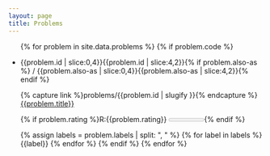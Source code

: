 ```yaml
---
layout: page
title: Problems
---
```


<ul>

{% for problem in site.data.problems %}
{% if problem.code %}
<li>
  <tiny>{{problem.id | slice:0,4}}</tiny>{{problem.id | slice:4,2}}{% if problem.also-as %} / <tiny>{{problem.also-as | slice:0,4}}</tiny>{{problem.also-as | slice:4,2}}{% endif %}

  {% capture link %}problems/{{problem.id | slugify }}{% endcapture %}
  <a href="{{ link | relative_url }}">
    {{problem.title}}
  </a>

  {% if problem.rating %}<rating>R:{{problem.rating}} <meter min=800 max=3600 value="{{problem.rating}}"/></rating>{% endif %}

  <labels>
  {% assign labels = problem.labels | split: ", " %}
  {% for label in labels %}
    <span class="badge tiny rounded-pill bg-warning text-dark">{{label}}</span>
  {% endfor %}
  </labels>
{% endif %}
{% endfor %}

